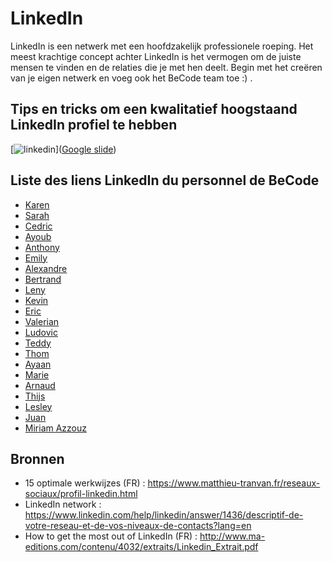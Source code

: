 # LinkedIn

LinkedIn is een netwerk met een hoofdzakelijk professionele roeping. Het meest krachtige concept achter LinkedIn is het vermogen om de juiste mensen te vinden en de relaties die je met hen deelt. Begin met het creëren van je eigen netwerk en voeg ook het BeCode team toe :) . 

## Tips en tricks om een kwalitatief hoogstaand LinkedIn profiel te hebben

[![linkedin](https://i.gyazo.com/601c2b780c8cfeee2e4a98c12e6eda8f.png)]([Google slide](https://docs.google.com/presentation/d/1O6qFjlM5uJ7tZPYD1i5-zF1lZQoHJK9dBpojTJqIYjU/edit?usp=sharing))

## Liste des liens LinkedIn du personnel de BeCode

- [Karen](https://www.linkedin.com/in/karenboers/)
- [Sarah](https://www.linkedin.com/in/sarah-unger-6a33583/)
- [Cedric](https://www.linkedin.com/in/cedricswaelens/)
- [Ayoub](https://www.linkedin.com/in/ayoub-mohyi/)
- [Anthony](https://www.linkedin.com/in/anthony-lim%C3%A8re/)
- [Emily](https://www.linkedin.com/in/emilymrghl/)
- [Alexandre](https://www.linkedin.com/in/pixeline/)
- [Bertrand](https://www.linkedin.com/in/bertrand-marlair/)
- [Leny](https://www.linkedin.com/in/padelnatte/)
- [Kevin](https://www.linkedin.com/in/kevin-flabat-420a74ba/)
- [Eric](https://www.linkedin.com/in/eric-m-salla/)
- [Valerian](https://www.linkedin.com/in/valerian-thomas/)
- [Ludovic](https://www.linkedin.com/in/ludovic-patho-dev/)
- [Teddy](https://www.linkedin.com/in/teddykishi/)
- [Thom](https://www.linkedin.com/in/tomcrohin/)
- [Ayaan](https://www.linkedin.com/in/ayaan-jama/)
- [Marie](https://www.linkedin.com/in/marie-thielens/)
- [Arnaud](https://www.linkedin.com/in/arnaud-duchemin-a28068151/)
- [Thijs](https://www.linkedin.com/in/thijs-lambert/)
- [Lesley](https://www.linkedin.com/in/lesleyforn/)
- [Juan](https://www.linkedin.com/in/juan-cely-ramos-88353a134/)
- [Miriam Azzouz](https://www.linkedin.com/in/miriam-azzouz-ba1607116/)

## Bronnen

- 15 optimale werkwijzes (FR) : https://www.matthieu-tranvan.fr/reseaux-sociaux/profil-linkedin.html
- LinkedIn network : https://www.linkedin.com/help/linkedin/answer/1436/descriptif-de-votre-reseau-et-de-vos-niveaux-de-contacts?lang=en
- How to get the most out of LinkedIn (FR) : http://www.ma-editions.com/contenu/4032/extraits/Linkedin_Extrait.pdf
